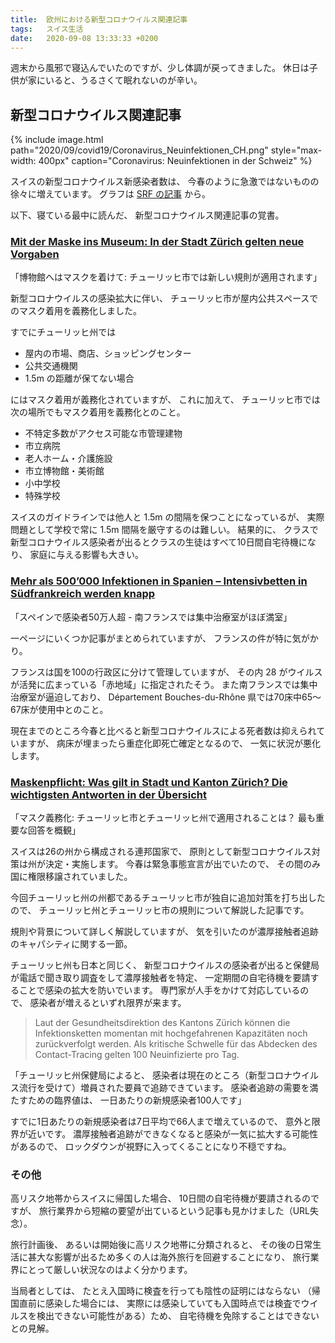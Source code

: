 ```yaml
---
title:  欧州における新型コロナウイルス関連記事
tags:	スイス生活
date:	2020-09-08 13:33:33 +0200
---
```

週末から風邪で寝込んでいたのですが、少し体調が戻ってきました。
休日は子供が家にいると、うるさくて眠れないのが辛い。

## 新型コロナウイルス関連記事

{% include image.html
    path="2020/09/covid19/Coronavirus_Neuinfektionen_CH.png"
    style="max-width: 400px"
    caption="Coronavirus: Neuinfektionen in der Schweiz" %}

スイスの新型コロナウイルス新感染者数は、
今春のように急激ではないものの徐々に増えています。
グラフは [SRF の記事](https://www.srf.ch/news/schweiz/coronavirus-so-entwickeln-sich-die-corona-fallzahlen-in-der-schweiz) から。

以下、寝ている最中に読んだ、
新型コロナウイルス関連記事の覚書。

### [Mit der Maske ins Museum: In der Stadt Zürich gelten neue Vorgaben](https://www.nzz.ch/zuerich/mit-der-maske-ins-museum-in-der-stadt-zuerich-gelten-neue-vorgaben-ld.1575406)

「博物館へはマスクを着けて: チューリッヒ市では新しい規則が適用されます」

新型コロナウイルスの感染拡大に伴い、
チューリッヒ市が屋内公共スペースでのマスク着用を義務化しました。

すでにチューリッヒ州では

* 屋内の市場、商店、ショッピングセンター
* 公共交通機関
* 1.5m の距離が保てない場合

にはマスク着用が義務化されていますが、
これに加えて、
チューリッヒ市では次の場所でもマスク着用を義務化とのこと。

* 不特定多数がアクセス可能な市管理建物
* 市立病院
* 老人ホーム・介護施設
* 市立博物館・美術館
* 小中学校
* 特殊学校

スイスのガイドラインでは他人と 1.5m の間隔を保つことになっているが、
実際問題として学校で常に 1.5m 間隔を厳守するのは難しい。
結果的に、
クラスで新型コロナウイルス感染者が出るとクラスの生徒はすべて10日間自宅待機になり、
家庭に与える影響も大きい。

### [Mehr als 500’000 Infektionen in Spanien – Intensivbetten in Südfrankreich werden knapp](https://www.bluewin.ch/de/news/schweiz/stadt-zuerich-fuehrt-maskenpflicht-in-oeffentlichen-bereichen-ein-435022.html)

「スペインで感染者50万人超 - 南フランスでは集中治療室がほぼ満室」

一ページにいくつか記事がまとめられていますが、
フランスの件が特に気がかり。

フランスは国を100の行政区に分けて管理していますが、
その内 28 がウイルスが活発に広まっている「赤地域」に指定されたそう。
また南フランスでは集中治療室が逼迫しており、
Département Bouches-du-Rhône 県では70床中65〜67床が使用中とのこと。


現在までのところ今春と比べると新型コロナウイルスによる死者数は抑えられていますが、
病床が埋まったら重症化即死亡確定となるので、
一気に状況が悪化します。

### [Maskenpflicht: Was gilt in Stadt und Kanton Zürich? Die wichtigsten Antworten in der Übersicht](https://www.nzz.ch/zuerich/die-stadt-zuerich-dehnt-die-maskenpflicht-auf-schulen-museen-und-schalterhallen-aus-die-wichtigsten-antworten-in-der-uebersicht-ld.1572928)

「マスク義務化: チューリッヒ市とチューリッヒ州で適用されることは？ 最も重要な回答を概観」

スイスは26の州から構成される連邦国家で、
原則として新型コロナウイルス対策は州が決定・実施します。
今春は緊急事態宣言が出でいたので、
その間のみ国に権限移譲されていました。

今回チューリッヒ州の州都であるチューリッヒ市が独自に追加対策を打ち出したので、
チューリッヒ州とチューリッヒ市の規則について解説した記事です。

規則や背景について詳しく解説していますが、
気を引いたのが濃厚接触者追跡のキャパシティに関する一節。

チューリッヒ州も日本と同じく、
新型コロナウイルスの感染者が出ると保健局が電話で聞き取り調査をして濃厚接触者を特定、
一定期間の自宅待機を要請することで感染の拡大を防いでいます。
専門家が人手をかけて対応しているので、
感染者が増えるといずれ限界が来ます。

> Laut der Gesundheitsdirektion des Kantons Zürich können die Infektionsketten momentan mit hochgefahrenen Kapazitäten noch zurückverfolgt werden. Als kritische Schwelle für das Abdecken des Contact-Tracing gelten 100 Neuinfizierte pro Tag.

「チューリッヒ州保健局によると、
感染者は現在のところ（新型コロナウイルス流行を受けて）増員された要員で追跡できています。
感染者追跡の需要を満たすための臨界値は、
一日あたりの新規感染者100人です」

すでに1日あたりの新規感染者は7日平均で66人まで増えているので、
意外と限界が近いです。
濃厚接触者追跡ができなくなると感染が一気に拡大する可能性があるので、
ロックダウンが視野に入ってくることになり不穏ですね。

### その他

高リスク地帯からスイスに帰国した場合、
10日間の自宅待機が要請されるのですが、
旅行業界から短縮の要望が出ているという記事も見かけました（URL失念）。

旅行計画後、
あるいは開始後に高リスク地帯に分類されると、
その後の日常生活に甚大な影響が出るため多くの人は海外旅行を回避することになり、
旅行業界にとって厳しい状況なのはよく分かります。

当局者としては、
たとえ入国時に検査を行っても陰性の証明にはならない
（帰国直前に感染した場合には、
実際には感染していても入国時点では検査でウイルスを検出できない可能性がある）ため、
自宅待機を免除することはできないとの見解。


